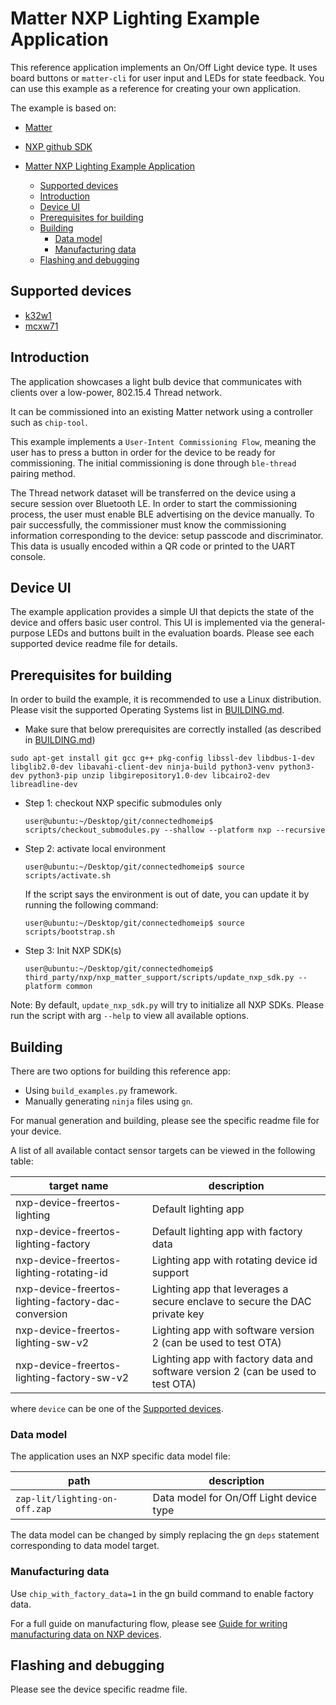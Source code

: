 # Matter NXP Lighting Example Application

This reference application implements an On/Off Light device type. It uses board
buttons or `matter-cli` for user input and LEDs for state feedback. You can use
this example as a reference for creating your own application.

The example is based on:

-   [Matter](https://github.com/project-chip/connectedhomeip)
-   [NXP github SDK](https://github.com/nxp-mcuxpresso/mcux-sdk)

-   [Matter NXP Lighting Example Application](#matter-nxp-lighting-example-application)
    -   [Supported devices](#supported-devices)
    -   [Introduction](#introduction)
    -   [Device UI](#device-ui)
    -   [Prerequisites for building](#prerequisites-for-building)
    -   [Building](#building)
        -   [Data model](#data-model)
        -   [Manufacturing data](#manufacturing-data)
    -   [Flashing and debugging](#flashing-and-debugging)

## Supported devices

-   [k32w1](k32w1/README.md)
-   [mcxw71](mcxw71/README.md)

## Introduction

The application showcases a light bulb device that communicates with clients
over a low-power, 802.15.4 Thread network.

It can be commissioned into an existing Matter network using a controller such
as `chip-tool`.

This example implements a `User-Intent Commissioning Flow`, meaning the user has
to press a button in order for the device to be ready for commissioning. The
initial commissioning is done through `ble-thread` pairing method.

The Thread network dataset will be transferred on the device using a secure
session over Bluetooth LE. In order to start the commissioning process, the user
must enable BLE advertising on the device manually. To pair successfully, the
commissioner must know the commissioning information corresponding to the
device: setup passcode and discriminator. This data is usually encoded within a
QR code or printed to the UART console.

## Device UI

The example application provides a simple UI that depicts the state of the
device and offers basic user control. This UI is implemented via the
general-purpose LEDs and buttons built in the evaluation boards. Please see each
supported device readme file for details.

## Prerequisites for building

In order to build the example, it is recommended to use a Linux distribution.
Please visit the supported Operating Systems list in
[BUILDING.md](../../../docs/guides/BUILDING.md).

-   Make sure that below prerequisites are correctly installed (as described in
    [BUILDING.md](../../../docs/guides/BUILDING.md))

```
sudo apt-get install git gcc g++ pkg-config libssl-dev libdbus-1-dev libglib2.0-dev libavahi-client-dev ninja-build python3-venv python3-dev python3-pip unzip libgirepository1.0-dev libcairo2-dev libreadline-dev
```

-   Step 1: checkout NXP specific submodules only

    ```
    user@ubuntu:~/Desktop/git/connectedhomeip$ scripts/checkout_submodules.py --shallow --platform nxp --recursive
    ```

-   Step 2: activate local environment

    ```
    user@ubuntu:~/Desktop/git/connectedhomeip$ source scripts/activate.sh
    ```

    If the script says the environment is out of date, you can update it by
    running the following command:

    ```
    user@ubuntu:~/Desktop/git/connectedhomeip$ source scripts/bootstrap.sh
    ```

-   Step 3: Init NXP SDK(s)

    ```
    user@ubuntu:~/Desktop/git/connectedhomeip$ third_party/nxp/nxp_matter_support/scripts/update_nxp_sdk.py --platform common
    ```

Note: By default, `update_nxp_sdk.py` will try to initialize all NXP SDKs.
Please run the script with arg `--help` to view all available options.

## Building

There are two options for building this reference app:

-   Using `build_examples.py` framework.
-   Manually generating `ninja` files using `gn`.

For manual generation and building, please see the specific readme file for your
device.

A list of all available contact sensor targets can be viewed in the following
table:

| target name                                         | description                                                                     |
| --------------------------------------------------- | ------------------------------------------------------------------------------- |
| nxp-device-freertos-lighting                        | Default lighting app                                                            |
| nxp-device-freertos-lighting-factory                | Default lighting app with factory data                                          |
| nxp-device-freertos-lighting-rotating-id            | Lighting app with rotating device id support                                    |
| nxp-device-freertos-lighting-factory-dac-conversion | Lighting app that leverages a secure enclave to secure the DAC private key      |
| nxp-device-freertos-lighting-sw-v2                  | Lighting app with software version 2 (can be used to test OTA)                  |
| nxp-device-freertos-lighting-factory-sw-v2          | Lighting app with factory data and software version 2 (can be used to test OTA) |

where `device` can be one of the [Supported devices](#supported-devices).

### Data model

The application uses an NXP specific data model file:

| path                          | description                             |
| ----------------------------- | --------------------------------------- |
| `zap-lit/lighting-on-off.zap` | Data model for On/Off Light device type |

The data model can be changed by simply replacing the gn `deps` statement
corresponding to data model target.

### Manufacturing data

Use `chip_with_factory_data=1` in the gn build command to enable factory data.

For a full guide on manufacturing flow, please see
[Guide for writing manufacturing data on NXP devices](../../../docs/guides/nxp/nxp_manufacturing_flow.md).

## Flashing and debugging

Please see the device specific readme file.
